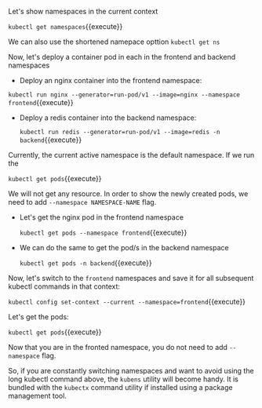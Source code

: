 
Let's show namespaces in the current context

`kubectl get namespaces`{{execute}}
 
We can also use the shortened namepace opttion  `kubectl get ns`

Now, let's deploy a container pod  in each in the frontend and backend namespaces

- Deploy an nginx container into the frontend namespace:
  
 `kubectl run nginx --generator=run-pod/v1 --image=nginx --namespace frontend`{{execute}}

- Deploy a redis container into the backend namespace:

  `kubectl run redis --generator=run-pod/v1 --image=redis -n backend`{{execute}}

Currently, the current active namespace is the default namespace. If we run the

 `kubectl get pods`{{execute}} 
 
 We will not get any resource. In order to show the newly created pods, we need to add `--namespace NAMESPACE-NAME` flag.

- Let's get the nginx pod in the frontend namespace

  `kubectl get pods --namespace frontend`{{execute}}

- We can do the same to get the pod/s in the backend namespace
  
  `kubectl get pods -n backend`{{execute}}

Now, let's switch to the `frontend` namespaces and save it for all subsequent kubectl commands in that context:

`kubectl config set-context --current --namespace=frontend`{{execute}}

Let's get the pods:

`kubectl get pods`{{execute}}

Now that you are in the fronted namespace, you do not need to add `--namespace` flag.

So, if you are constantly switching namespaces and want to avoid using the long kubectl command above, the `kubens` utility will become handy. It is bundled with the `kubectx` command utility if installed using a package management tool.